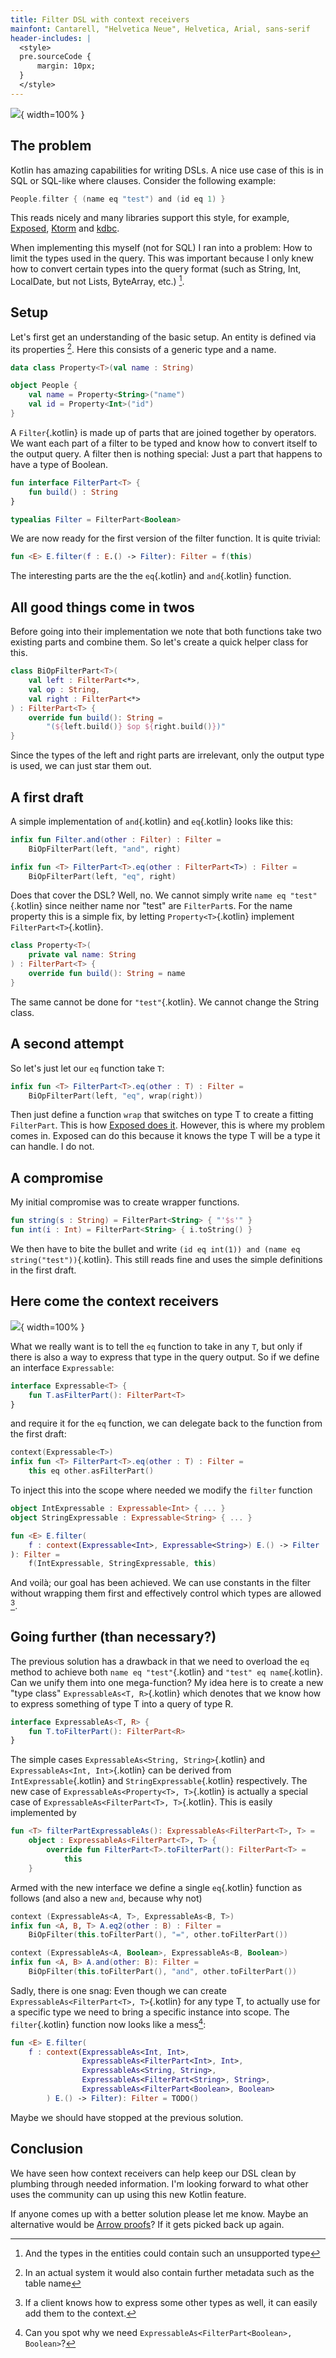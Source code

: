 ```yaml
---
title: Filter DSL with context receivers
mainfont: Cantarell, "Helvetica Neue", Helvetica, Arial, sans-serif
header-includes: |
  <style>
  pre.sourceCode {
      margin: 10px;
  }
  </style>
---
```


![](images/title.jpg){ width=100% }

The problem
-----------

Kotlin has amazing capabilities for writing DSLs. A nice use case of this is in SQL or SQL-like where clauses. Consider the following example:

```kotlin
People.filter { (name eq "test") and (id eq 1) }
```

This reads nicely and many libraries support this style, for example, [Exposed](https://github.com/JetBrains/Exposed/wiki/DSL#read), [Ktorm](https://www.ktorm.org/en/query.html#where) and [kdbc](https://github.com/edvin/kdbc).

When implementing this myself (not for SQL) I ran into a problem: How to limit the types used in the query. This was important because I only knew how to convert certain types into the query format (such as String, Int, LocalDate, but not Lists, ByteArray, etc.) [^1].

Setup
-----

Let's first get an understanding of the basic setup. An entity is defined via its properties [^2]. Here this consists of a generic type and a name.

```kotlin
data class Property<T>(val name : String)

object People {
    val name = Property<String>("name")
    val id = Property<Int>("id")
}
```

A `Filter`{.kotlin} is made up of parts that are joined together by operators. We want each part of a filter to be typed and know how to convert itself to the output query. A filter then is nothing special: Just a part that happens to have a type of Boolean.

```kotlin
fun interface FilterPart<T> {
    fun build() : String
}

typealias Filter = FilterPart<Boolean>
```

We are now ready for the first version of the filter function. It is quite trivial:

```kotlin
fun <E> E.filter(f : E.() -> Filter): Filter = f(this)
```
The interesting parts are the the `eq`{.kotlin} and `and`{.kotlin} function.

All good things come in twos
----------------------------

Before going into their implementation we note that both functions take two existing parts and combine them. So let's create a quick helper class for this.

```kotlin
class BiOpFilterPart<T>(
    val left : FilterPart<*>,
    val op : String,
    val right : FilterPart<*>
) : FilterPart<T> {
    override fun build(): String =
        "(${left.build()} $op ${right.build()})"
}
```

Since the types of the left and right parts are irrelevant, only the output type is used, we can just star them out.

A first draft
-------------

A simple implementation of `and`{.kotlin} and `eq`{.kotlin} looks like this:

```kotlin
infix fun Filter.and(other : Filter) : Filter =
    BiOpFilterPart(left, "and", right)

infix fun <T> FilterPart<T>.eq(other : FilterPart<T>) : Filter =
    BiOpFilterPart(left, "eq", right)
```

Does that cover the DSL? Well, no. We cannot simply write `name eq "test"`{.kotlin} since neither name nor "test" are `FilterPart`s. For the name property this is a simple fix, by letting `Property<T>`{.kotlin} implement `FilterPart<T>`{.kotlin}.

```kotlin
class Property<T>(
    private val name: String
) : FilterPart<T> {
    override fun build(): String = name
}
```

The same cannot be done for `"test"`{.kotlin}. We cannot change the String class.

A second attempt
----------------

So let's just let our `eq` function take `T`:

```kotlin
infix fun <T> FilterPart<T>.eq(other : T) : Filter =
    BiOpFilterPart(left, "eq", wrap(right))
```

Then just define a function `wrap` that switches on type T to create a fitting `FilterPart`. This is how [Exposed does it](https://github.com/JetBrains/Exposed/blob/3070d054119c7d8840e9e8fd0376a3dbf1a9692b/exposed-core/src/main/kotlin/org/jetbrains/exposed/sql/SQLExpressionBuilder.kt#L140). However, this is where my problem comes in. Exposed can do this because it knows the type T will be a type it can handle. I do not.

A compromise
------------

My initial compromise was to create wrapper functions.
```kotlin
fun string(s : String) = FilterPart<String> { "'$s'" }
fun int(i : Int) = FilterPart<String> { i.toString() }
```

We then have to bite the bullet and write `(id eq int(1)) and (name eq string("test"))`{.kotlin}. This still reads fine and uses the simple definitions in the first draft.


Here come the context receivers
-------------------------------

![](images/grass.jpg){ width=100% }


What we really want is to tell the `eq` function to take in any `T`, but only if there is also a way to express that type in the query output. So if we define an interface `Expressable`:

```kotlin
interface Expressable<T> {
    fun T.asFilterPart(): FilterPart<T>
}
```

and require it for the `eq` function, we can delegate back to the function from the first draft:

```kotlin
context(Expressable<T>)
infix fun <T> FilterPart<T>.eq(other : T) : Filter =
    this eq other.asFilterPart()
```

To inject this into the scope where needed we modify the `filter` function

```kotlin
object IntExpressable : Expressable<Int> { ... }
object StringExpressable : Expressable<String> { ... }

fun <E> E.filter(
    f : context(Expressable<Int>, Expressable<String>) E.() -> Filter
): Filter =
    f(IntExpressable, StringExpressable, this)
```

And voilà; our goal has been achieved. We can use constants in the filter without wrapping them first and effectively control which types are allowed [^3]. 


Going further (than necessary?)
-------------------------------

The previous solution has a drawback in that we need to overload the `eq` method to achieve both `name eq "test"`{.kotlin} and `"test" eq name`{.kotlin}. Can we unify them into one mega-function? My idea here is to create a new "type class" `ExpressableAs<T, R>`{.kotlin} which denotes that we know how to express something of type T into a query of type R.

```kotlin
interface ExpressableAs<T, R> {
    fun T.toFilterPart(): FilterPart<R>
}
```

The simple cases `ExpressableAs<String, String>`{.kotlin} and `ExpressableAs<Int, Int>`{.kotlin} can be derived from `IntExpressable`{.kotlin} and `StringExpressable`{.kotlin} respectively. The new case of `ExpressableAs<Property<T>, T>`{.kotlin} is actually a special case of `ExpressableAs<FilterPart<T>, T>`{.kotlin}. This is easily implemented by 

```kotlin
fun <T> filterPartExpressableAs(): ExpressableAs<FilterPart<T>, T> =
    object : ExpressableAs<FilterPart<T>, T> {
        override fun FilterPart<T>.toFilterPart(): FilterPart<T> =
            this
    }
```

Armed with the new interface we define a single `eq`{.kotlin} function as follows (and also a new `and`, because why not)

```kotlin
context (ExpressableAs<A, T>, ExpressableAs<B, T>)
infix fun <A, B, T> A.eq2(other : B) : Filter =
    BiOpFilter(this.toFilterPart(), "=", other.toFilterPart())

context (ExpressableAs<A, Boolean>, ExpressableAs<B, Boolean>)
infix fun <A, B> A.and(other: B): Filter =
    BiOpFilter(this.toFilterPart(), "and", other.toFilterPart())
```

Sadly, there is one snag: Even though we can create `ExpressableAs<FilterPart<T>, T>`{.kotlin} for any type T, to actually use for a specific type we need to bring a specific instance into scope. The `filter`{.kotlin} function now looks like a mess[^4]:

```kotlin
fun <E> E.filter(
    f : context(ExpressableAs<Int, Int>,
                ExpressableAs<FilterPart<Int>, Int>,
                ExpressableAs<String, String>,
                ExpressableAs<FilterPart<String>, String>,
                ExpressableAs<FilterPart<Boolean>, Boolean>
        ) E.() -> Filter): Filter = TODO()
```

Maybe we should have stopped at the previous solution.


Conclusion
----------

We have seen how context receivers can help keep our DSL clean by plumbing through needed information. I'm looking forward to what other uses the community can up using this new Kotlin feature.

If anyone comes up with a better solution please let me know. Maybe an alternative would be [Arrow proofs](https://arrow-kt.io/docs/meta/proofs/)? If it gets picked back up again.


[^1]: And the types in the entities could contain such an unsupported type
[^2]: In an actual system it would also contain further metadata such as the table name
[^3]: If a client knows how to express some other types as well, it can easily add them to the context.
[^4]: Can you spot why we need `ExpressableAs<FilterPart<Boolean>, Boolean>`?